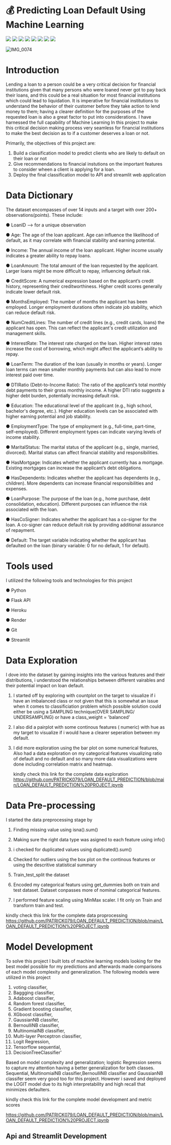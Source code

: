 

# 💰 Predicting Loan Default Using Machine Learning 

[![](https://img.shields.io/badge/Python-FFD43B?style=for-the-badge&logo=python&logoColor=darkgreen)](https://www.python.org)  [![](https://img.shields.io/badge/TensorFlow-FF6F00?style=for-the-badge&logo=TensorFlow&logoColor=white)](https://www.tensorflow.org) [![](https://img.shields.io/badge/scikit_learn-F7931E?style=for-the-badge&logo=scikit-learn&logoColor=white)](https://scikit-learn.org/stable/) [![](https://img.shields.io/badge/SciPy-654FF0?style=for-the-badge&logo=SciPy&logoColor=white)](https://www.scipy.org) [![](https://img.shields.io/badge/Numpy-777BB4?style=for-the-badge&logo=numpy&logoColor=white)](https://numpy.org) [![](https://img.shields.io/badge/Pandas-2C2D72?style=for-the-badge&logo=pandas&logoColor=white)](https://pandas.pydata.org) [![](https://img.shields.io/badge/Keras-D00000?style=for-the-badge&logo=Keras&logoColor=white)](https://keras.io) [![](https://img.shields.io/badge/conda-342B029.svg?&style=for-the-badge&logo=anaconda&logoColor=white)](https://www.anaconda.com)

![IMG_0074](https://github.com/PATRICK079/LOAN_DEFAULT_PREDICTION/assets/157173680/c2344f49-9cc3-472d-97ad-90cbcbc7b6b6)


# Introduction

Lending a loan to a person could be a very critical  decision for financial institutions given that  many persons who were loaned never got to pay back their loans, and this could be a real situation for most financial institutions   which could lead to liquidation. It is imperative for financial institutions to understand the behavior of their  customer before they take action to lend money to  them; having a clearer definition for the purposes of the requested loan is also a great factor to put into considerations.  I have harnessed the full capability of Machine Learning In this project to make this critical decision making process very seamless for financial institutions to make the best decision  as to if a customer deserves a loan or not. 

 Primarily, the objectives of this project are:
1. Build a classification model to predict clients who are likely to default on their loan or not
2. Give recommendations to financial instutions  on the important features to consider wheen a client is  applying for a loan.
3. Deploy the final classification model to API and streamlit web application 

# Data Dictionary 

  The dataset encompasses of over 14 inputs and a target with over 200+ observations(points). These include:
  
●   LoanID -->  for a unique observation

●   Age: The age of the loan applicant. Age can influence the likelihood of default, as it may correlate with financial stability and earning potential.

● Income: The annual income of the loan applicant. Higher income usually indicates a greater ability to repay loans.

● LoanAmount: The total amount of the loan requested by the applicant. Larger loans might be more difficult to repay, influencing default risk.

● CreditScore: A numerical expression based on the applicant’s credit history, representing their creditworthiness. Higher credit scores generally indicate lower default risk.

● MonthsEmployed: The number of months the applicant has been employed. Longer employment durations often indicate job stability, which can reduce default risk.

● NumCreditLines: The number of credit lines (e.g., credit cards, loans) the applicant has open. This can reflect the applicant's credit utilization and management skills.

● InterestRate: The interest rate charged on the loan. Higher interest rates increase the cost of borrowing, which might affect the applicant’s ability to repay.

● LoanTerm: The duration of the loan (usually in months or years). Longer loan terms can mean smaller monthly payments but can also lead to more interest paid over time.

● DTIRatio (Debt-to-Income Ratio): The ratio of the applicant’s total monthly debt payments to their gross monthly income. A higher DTI ratio suggests a higher debt burden,       potentially increasing default risk.

● Education: The educational level of the applicant (e.g., high school, bachelor's degree, etc.). Higher education levels can be associated with higher earning potential and job stability.

● EmploymentType: The type of employment (e.g., full-time, part-time, self-employed). Different employment types can indicate varying levels of income stability.

● MaritalStatus: The marital status of the applicant (e.g., single, married, divorced). Marital status can affect financial stability and responsibilities.

● HasMortgage: Indicates whether the applicant currently has a mortgage. Existing mortgages can increase the applicant’s debt obligations.

● HasDependents: Indicates whether the applicant has dependents (e.g., children). More dependents can increase financial responsibilities and expenses.

● LoanPurpose: The purpose of the loan (e.g., home purchase, debt consolidation, education). Different purposes can influence the risk associated with the loan.

● HasCoSigner: Indicates whether the applicant has a co-signer for the loan. A co-signer can reduce default risk by providing additional assurance of repayment.

● Default: The target variable indicating whether the applicant has defaulted on the loan (binary variable: 0 for no default, 1 for default).

# Tools used

I utilized the following tools and technologies for this project

●  Python

●  Flask API

●  Heroku

●  Render

●  Git

●  Streamlit

 # Data Exploration

   I dove into the dataset by gaining insights into the various features and their distributions, i understood the relationships between different vairables and their potential 
   impact on loan default. 
  
  1. I started off by exploring with countplot on the  target to visualize if i have an imbalanced class or not given that  this is somewhat an issue when it comes to classificiation problem which possible solution could either be using a SAMPLING technique(OVER SAMPLING/ UNDERSAMPLING) or have a class_weight = 'balanced'   

  2. I also did a pairplot with some continous features ( numeric) with hue as my target to visualize if i would have  a clearer seperation between my default.

  3. I  did more exploration using the bar plot on some numerical features, Also had a data exploration on my categorical features visualizing ratio of default and no default and so many more data visualizations were done including correlation matrix and heatmap.

      kindly check this link for  the  complete data exploration https://github.com/PATRICK079/LOAN_DEFAULT_PREDICTION/blob/main/LOAN_DEFAULT_PREDICTION%20PROJECT.ipynb

  # Data Pre-processing

  I started the data preprocessing stage by 

 1. Finding missing value  using isna().sum()
    
 2. Making sure the right data type was asigned to each feature using info()

 3. i checked for duplicated values using duplicated().sum()

 4. Checked for outliers using  the box plot on the continous features  or using the descritive statistical summary 

 5. Train_test_split the dataset

 6. Encoded my categorical featurs using get_dummies both on train and test dataset. Dataset conpasses more of nominal categorical features. 

 7. I performed feature scaling using MinMax scaler. I fit only on Train and transform train and test.

 kindly check this link for  the  complete data proprocessing  https://github.com/PATRICK079/LOAN_DEFAULT_PREDICTION/blob/main/LOAN_DEFAULT_PREDICTION%20PROJECT.ipynb

# Model Development 

 To solve this project I built lots of  machine learning models looking for the best model possible for my predictions and afterwards made comparisons of  each model complexity and generalization.  The following models were utilized in this project 
  1. voting classifier,
  2.  Baggging classifier,
  3.  Adaboost classifier,
  4.  Random forest classifier,
  5.  Gradient boosting classifier,
  6.  XGboost classifier,
  7.  GaussianNB classifer,
  8.  BernoulliNB classifier,
  9.  MultinomialNB classifier,
  10. Multi-layer Perceptron classifier,
  11. Logit Regression,
  12. Tensorflow sequential,
  13.  DecisionTreeClassifier'

   Based on model complexity and generalization; logistic Regression seems to capture my attention having a better generalization for both classes. Sequential, MultinomialNB classifier,BernoulliNB classifier and GaussianNB classifer seem very good too for this project. However i saved and  deployed the LOGIT model due to its high interpretability and high recall that minimizes defaulters.

 kindly check this link for  the  complete model development and metric scores 
 
 https://github.com/PATRICK079/LOAN_DEFAULT_PREDICTION/blob/main/LOAN_DEFAULT_PREDICTION%20PROJECT.ipynb


##  Api and Streamlit Development













 
